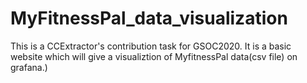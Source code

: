 # MyFitnessPal_data_visualization
This is a CCExtractor's contribution task for GSOC2020. It is a basic website which will give a visualiztion of MyfitnessPal data(csv file) on grafana.)
